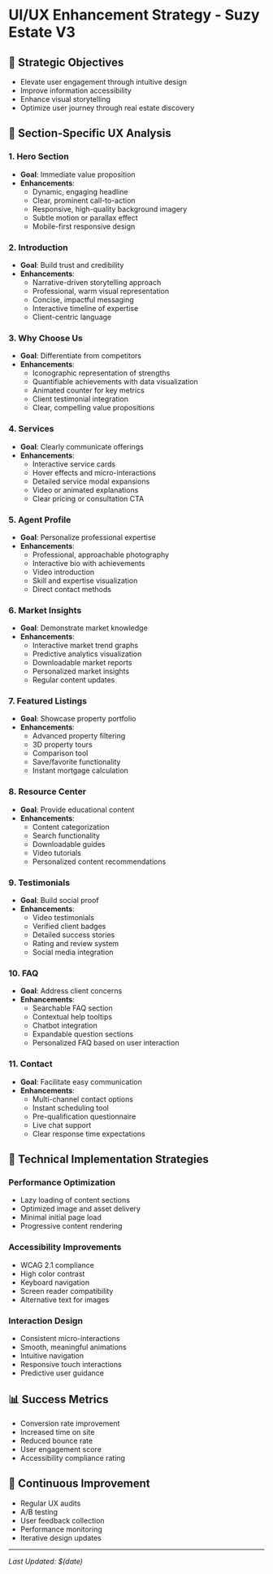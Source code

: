 # UI/UX Enhancement Strategy - Suzy Estate V3

## 🎯 Strategic Objectives
- Elevate user engagement through intuitive design
- Improve information accessibility
- Enhance visual storytelling
- Optimize user journey through real estate discovery

## 🔬 Section-Specific UX Analysis

### 1. Hero Section
- **Goal**: Immediate value proposition
- **Enhancements**:
  - Dynamic, engaging headline
  - Clear, prominent call-to-action
  - Responsive, high-quality background imagery
  - Subtle motion or parallax effect
  - Mobile-first responsive design

### 2. Introduction
- **Goal**: Build trust and credibility
- **Enhancements**:
  - Narrative-driven storytelling approach
  - Professional, warm visual representation
  - Concise, impactful messaging
  - Interactive timeline of expertise
  - Client-centric language

### 3. Why Choose Us
- **Goal**: Differentiate from competitors
- **Enhancements**:
  - Iconographic representation of strengths
  - Quantifiable achievements with data visualization
  - Animated counter for key metrics
  - Client testimonial integration
  - Clear, compelling value propositions

### 4. Services
- **Goal**: Clearly communicate offerings
- **Enhancements**:
  - Interactive service cards
  - Hover effects and micro-interactions
  - Detailed service modal expansions
  - Video or animated explanations
  - Clear pricing or consultation CTA

### 5. Agent Profile
- **Goal**: Personalize professional expertise
- **Enhancements**:
  - Professional, approachable photography
  - Interactive bio with achievements
  - Video introduction
  - Skill and expertise visualization
  - Direct contact methods

### 6. Market Insights
- **Goal**: Demonstrate market knowledge
- **Enhancements**:
  - Interactive market trend graphs
  - Predictive analytics visualization
  - Downloadable market reports
  - Personalized market insights
  - Regular content updates

### 7. Featured Listings
- **Goal**: Showcase property portfolio
- **Enhancements**:
  - Advanced property filtering
  - 3D property tours
  - Comparison tool
  - Save/favorite functionality
  - Instant mortgage calculation

### 8. Resource Center
- **Goal**: Provide educational content
- **Enhancements**:
  - Content categorization
  - Search functionality
  - Downloadable guides
  - Video tutorials
  - Personalized content recommendations

### 9. Testimonials
- **Goal**: Build social proof
- **Enhancements**:
  - Video testimonials
  - Verified client badges
  - Detailed success stories
  - Rating and review system
  - Social media integration

### 10. FAQ
- **Goal**: Address client concerns
- **Enhancements**:
  - Searchable FAQ section
  - Contextual help tooltips
  - Chatbot integration
  - Expandable question sections
  - Personalized FAQ based on user interaction

### 11. Contact
- **Goal**: Facilitate easy communication
- **Enhancements**:
  - Multi-channel contact options
  - Instant scheduling tool
  - Pre-qualification questionnaire
  - Live chat support
  - Clear response time expectations

## 🚀 Technical Implementation Strategies

### Performance Optimization
- Lazy loading of content sections
- Optimized image and asset delivery
- Minimal initial page load
- Progressive content rendering

### Accessibility Improvements
- WCAG 2.1 compliance
- High color contrast
- Keyboard navigation
- Screen reader compatibility
- Alternative text for images

### Interaction Design
- Consistent micro-interactions
- Smooth, meaningful animations
- Intuitive navigation
- Responsive touch interactions
- Predictive user guidance

## 📊 Success Metrics
- Conversion rate improvement
- Increased time on site
- Reduced bounce rate
- User engagement score
- Accessibility compliance rating

## 🔄 Continuous Improvement
- Regular UX audits
- A/B testing
- User feedback collection
- Performance monitoring
- Iterative design updates

---

*Last Updated: $(date)*
